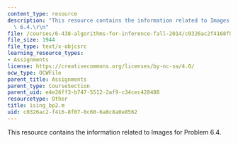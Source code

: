 ```yaml
---
content_type: resource
description: "This resource contains the information related to Images for Problem\
  \ 6.4.\r\n"
file: /courses/6-438-algorithms-for-inference-fall-2014/c0326ac2f4168f078c606a8c8a0e8562_ising_bp2.m
file_size: 1944
file_type: text/x-objcsrc
learning_resource_types:
- Assignments
license: https://creativecommons.org/licenses/by-nc-sa/4.0/
ocw_type: OCWFile
parent_title: Assignments
parent_type: CourseSection
parent_uid: e4e26ff3-b747-5512-2af9-c34cec428488
resourcetype: Other
title: ising_bp2.m
uid: c0326ac2-f416-8f07-8c60-6a8c8a0e8562
---
```

This resource contains the information related to Images for Problem 6.4.
